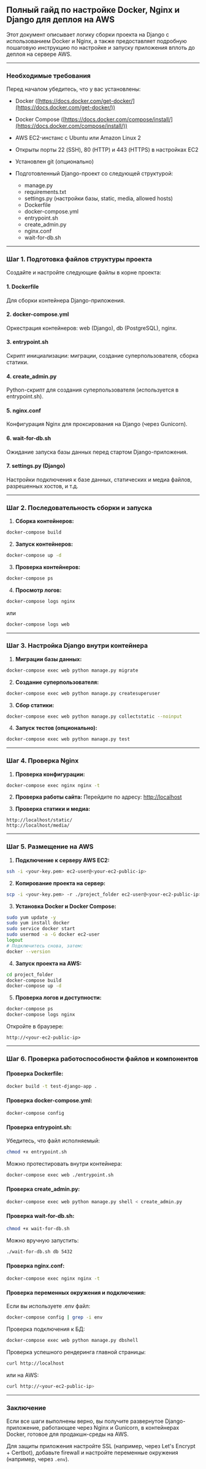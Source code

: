 ## Полный гайд по настройке Docker, Nginx и Django для деплоя на AWS

Этот документ описывает логику сборки проекта на Django с использованием Docker и Nginx, а также предоставляет подробную пошаговую инструкцию по настройке и запуску приложения вплоть до деплоя на сервере AWS.

---

### Необходимые требования

Перед началом убедитесь, что у вас установлены:

* Docker ([https://docs.docker.com/get-docker/](https://docs.docker.com/get-docker/))
* Docker Compose ([https://docs.docker.com/compose/install/](https://docs.docker.com/compose/install/))
* AWS EC2-инстанс с Ubuntu или Amazon Linux 2
* Открыты порты 22 (SSH), 80 (HTTP) и 443 (HTTPS) в настройках EC2
* Установлен git (опционально)
* Подготовленный Django-проект со следующей структурой:

  * manage.py
  * requirements.txt
  * settings.py (настройки базы, static, media, allowed hosts)
  * Dockerfile
  * docker-compose.yml
  * entrypoint.sh
  * create\_admin.py
  * nginx.conf
  * wait-for-db.sh

---

### Шаг 1. Подготовка файлов структуры проекта

Создайте и настройте следующие файлы в корне проекта:

#### 1. Dockerfile

Для сборки контейнера Django-приложения.

#### 2. docker-compose.yml

Оркестрация контейнеров: web (Django), db (PostgreSQL), nginx.

#### 3. entrypoint.sh

Скрипт инициализации: миграции, создание суперпользователя, сборка статики.

#### 4. create\_admin.py

Python-скрипт для создания суперпользователя (используется в entrypoint.sh).

#### 5. nginx.conf

Конфигурация Nginx для проксирования на Django (через Gunicorn).

#### 6. wait-for-db.sh

Ожидание запуска базы данных перед стартом Django-приложения.

#### 7. settings.py (Django)

Настройки подключения к базе данных, статических и медиа файлов, разрешенных хостов, и т.д.

---

### Шаг 2. Последовательность сборки и запуска

1. **Сборка контейнеров:**

```bash
docker-compose build
```

2. **Запуск контейнеров:**

```bash
docker-compose up -d
```

3. **Проверка контейнеров:**

```bash
docker-compose ps
```

4. **Просмотр логов:**

```bash
docker-compose logs nginx
```

или

```bash
docker-compose logs web
```

---

### Шаг 3. Настройка Django внутри контейнера

1. **Миграции базы данных:**

```bash
docker-compose exec web python manage.py migrate
```

2. **Создание суперпользователя:**

```bash
docker-compose exec web python manage.py createsuperuser
```

3. **Сбор статики:**

```bash
docker-compose exec web python manage.py collectstatic --noinput
```

4. **Запуск тестов (опционально):**

```bash
docker-compose exec web python manage.py test
```

---

### Шаг 4. Проверка Nginx

1. **Проверка конфигурации:**

```bash
docker-compose exec nginx nginx -t
```

2. **Проверка работы сайта:**
   Перейдите по адресу: [http://localhost](http://localhost)

3. **Проверка статики и медиа:**

```url
http://localhost/static/
http://localhost/media/
```

---

### Шаг 5. Размещение на AWS

1. **Подключение к серверу AWS EC2:**

```bash
ssh -i <your-key.pem> ec2-user@<your-ec2-public-ip>
```

2. **Копирование проекта на сервер:**

```bash
scp -i <your-key.pem> -r ./project_folder ec2-user@<your-ec2-public-ip>:/home/ec2-user
```

3. **Установка Docker и Docker Compose:**

```bash
sudo yum update -y
sudo yum install docker
sudo service docker start
sudo usermod -a -G docker ec2-user
logout
# Подключитесь снова, затем:
docker --version
```

4. **Запуск проекта на AWS:**

```bash
cd project_folder
docker-compose build
docker-compose up -d
```

5. **Проверка логов и доступности:**

```bash
docker-compose ps
docker-compose logs nginx
```

Откройте в браузере:

```url
http://<your-ec2-public-ip>
```

---

### Шаг 6. Проверка работоспособности файлов и компонентов

#### Проверка Dockerfile:

```bash
docker build -t test-django-app .
```

#### Проверка docker-compose.yml:

```bash
docker-compose config
```

#### Проверка entrypoint.sh:

Убедитесь, что файл исполняемый:

```bash
chmod +x entrypoint.sh
```

Можно протестировать внутри контейнера:

```bash
docker-compose exec web ./entrypoint.sh
```

#### Проверка create\_admin.py:

```bash
docker-compose exec web python manage.py shell < create_admin.py
```

#### Проверка wait-for-db.sh:

```bash
chmod +x wait-for-db.sh
```

Можно вручную запустить:

```bash
./wait-for-db.sh db 5432
```

#### Проверка nginx.conf:

```bash
docker-compose exec nginx nginx -t
```

#### Проверка переменных окружения и подключения:

Если вы используете .env файл:

```bash
docker-compose config | grep -i env
```

Проверка подключения к БД:

```bash
docker-compose exec web python manage.py dbshell
```

Проверка успешного рендеринга главной страницы:

```bash
curl http://localhost
```

или на AWS:

```bash
curl http://<your-ec2-public-ip>
```

---

### Заключение

Если все шаги выполнены верно, вы получите развернутое Django-приложение, работающее через Nginx и Gunicorn, в контейнерах Docker, готовое для продакшн-среды на AWS.

Для защиты приложения настройте SSL (например, через Let's Encrypt + Certbot), добавьте firewall и настройте переменные окружения (например, через `.env`).

